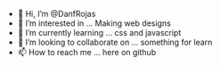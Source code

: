 - 👋 Hi, I’m @DanfRojas
- 👀 I’m interested in ... Making web designs
- 🌱 I’m currently learning ... css and javascript
- 💞️ I’m looking to collaborate on ... something for learn
- 📫 How to reach me ... here on github

<!---
DanfRojas/DanfRojas is a ✨ special ✨ repository because its `README.md` (this file) appears on your GitHub profile.
You can click the Preview link to take a look at your changes.
--->
